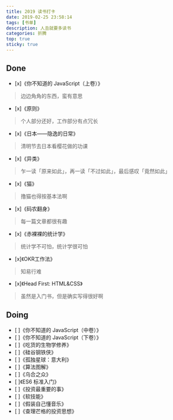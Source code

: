 ```yaml
---
title: 2019 读书打卡
date: 2019-02-25 23:58:14
tags: [书单]
description: 人丑就要多读书
categories: 折腾
top: true
sticky: true
---
```


## Done

- [x]《你不知道的 JavaScript（上卷）》

> 边边角角的东西，蛮有意思

- [x]《原则》

> 个人部分还好，工作部分有点冗长

- [x]《日本——隐逸的日常》

> 清明节去日本看樱花做的功课

- [x]《异类》

> 乍一读「原来如此」，再一读「不过如此」，最后感叹「竟然如此」

- [x]《猫》

> 撸猫也得按基本法啊

- [x]《码农翻身》

> 每一篇文章都很有趣

- [x]《赤裸裸的统计学》

> 统计学不可怕，统计学很可怕

- [x]《OKR工作法》

> 知易行难

- [x]《Head First: HTML&CSS》

> 虽然是入门书，但是确实写得很好啊


## Doing

- [ ]《你不知道的 JavaScript（中卷）》
- [ ]《你不知道的 JavaScript（下卷）》
- [ ]《吃货的生物学修养》
- [ ]《硅谷钢铁侠》
- [ ]《孤独星球：意大利》
- [ ]《算法图解》
- [ ]《乌合之众》
- [ ]《ES6 标准入门》
- [ ]《投资最重要的事》
- [ ]《软技能》
- [ ]《假装自己懂音乐》
- [ ]《查理芒格的投资思想》
